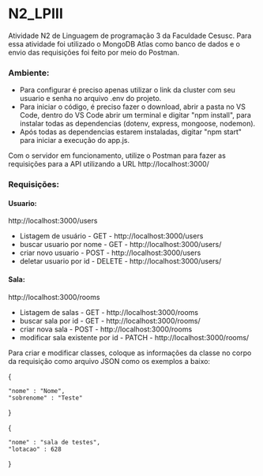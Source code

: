 # N2_LPIII

Atividade N2 de Linguagem de programação 3 da Faculdade Cesusc.
Para essa atividade foi utilizado o MongoDB Atlas como banco de dados e o envio das requisições foi feito por meio do Postman.
 
### Ambiente:
* Para configurar é preciso apenas utilizar o link da cluster com seu usuario e senha no arquivo .env do projeto.
* Para iniciar o código, é preciso fazer o download, abrir a pasta no VS Code, dentro do VS Code abrir um terminal e digitar "npm install", para instalar todas as dependencias (dotenv, express, mongoose, nodemon).
* Após todas as dependencias estarem instaladas, digitar "npm start" para iniciar a execução do app.js.
 
Com o servidor em funcionamento, utilize o Postman para fazer as requisições para a API utilizando a URL http://localhost:3000/

### Requisições: 
#### Usuario:
http://localhost:3000/users


* Listagem de usuário - GET - http://localhost:3000/users 
* buscar usuario por nome - GET - http://localhost:3000/users/<nome>
* criar novo usuario - POST - http://localhost:3000/users 
* deletar usuario por id - DELETE - http://localhost:3000/users/<id>

#### Sala:
http://localhost:3000/rooms

* Listagem de salas - GET - http://localhost:3000/rooms
* buscar sala por id - GET - http://localhost:3000/rooms/<id>
* criar nova sala - POST - http://localhost:3000/rooms
* modificar sala existente por id - PATCH - http://localhost:3000/rooms/<id>

Para criar e modificar classes, coloque as informações da classe no corpo da requisição como arquivo JSON como os exemplos a baixo:
 
 {
 
    "nome" : "Nome",
    "sobrenome" : "Teste"
 
}
 
 {
 
    "nome" : "sala de testes",
    "lotacao" : 628
 
}
